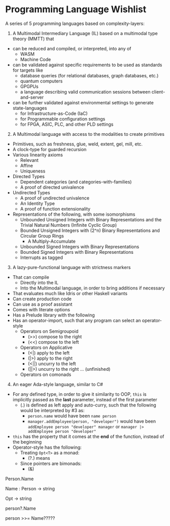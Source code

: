 # Programming Language Wishlist

A series of 5 programming languages based on complexity-layers:
1. A Multimodal Intermediary Language (IL) based on a multimodal type theory (MMTT) that
  * can be reduced and compiled, or interpreted, into any of
    * WASM
    * Machine Code
  * can be validated against specific requirements to be used as standards for targets like
    * database queries (for relational databases, graph databases, etc.)
    * quantum computers
    * GPGPUs
    * a language describing valid communication sessions between client-and-server
  * can be further validated against environmental settings to generate state-languages
    * for Infrastructure-as-Code (IaC)
    * for Programmable configuration settings
    * for FPGA, ASIC, PLC, and other PLD settings
    
2. A Multimodal language with access to the modalities to create primitives
  * Primitives, such as freshness, glue, weld, extent, gel, mill, etc.    
  * A clock-type for guarded recursion
  * Various linearity axioms
    * Relevant
    * Affine
    * Uniqueness  
  * Directed Types
    * Dependent categories (and categories-with-families)
    * A proof of directed univalence
  * Undirected Types
    * A proof of undirected univalence
    * An Identity Type
    * A proof of function extensionality
  * Representations of the following, with some isomorphisms
    * Unbounded Unsigned Integers with Binary Representations and the Trivial Natural Numbers (Infinite Cyclic Group)
    * Bounded Unsigned Integers with (2^n) Binary Representations and Circular Group Rings
      * A Multiply-Accumulate
    * Unbounded Signed Integers with Binary Representations
    * Bounded Signed Integers with Binary Representations
    * Interrupts as tagged
    
    
3. A lazy-pure-functional language with strictness markers
  * That can compile
    * Directly into the IL
    * Into the Multimodal language, in order to bring additions if necessary
  * That evaluates much like Idris or other Haskell variants
  * Can create production code
  * Can use as a proof assistant
  * Comes with literate options
  * Has a Prelude library with the following
  * Has an operator-import, such that any program can select an operator-style
    * Operators on Semigroupoid
      * (>>) compose to the right
      * (<<) compose to the left
    * Operators on Applicative
      * (<|) apply to the left
      * (|>) apply to the right
      * (<||) uncurry to the left
      * (||>) uncurry to the right
    ... (unfinished)
    * Operators on comonads
    
4. An eager Ada-style language, similar to C#
  * For any defined type, in order to give it similarity to OOP, `this` is implicitly passed as the **last** parameter, instead of the first parameter
    * (.) is defined as left apply and auto-curry, such that the following would be interpreted by #3 as:
      * `person.name` would have been `name person`
      * `manager.addEmployee(person, "developer")` would have been `addEmployee person "developer" manager` or `manager |> addEmployee person "developer"`
  *  `this` has the property that it comes at the **end** of the function, instead of the beginning
  * Operator-style has the following:
    * Treating `Opt<T>` as a monad:
      * (?.) means 
    * Since pointers are bimonads:
      * (&) 



Person.Name

Name : Person -> string

Opt<Person> -> string

person?.Name

person >>= Name?????

